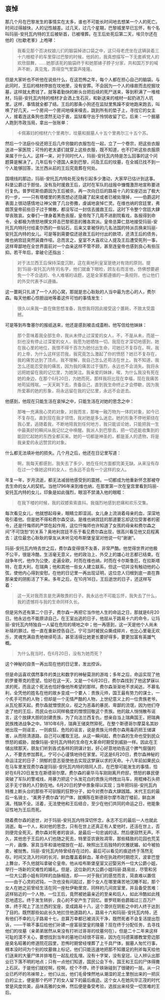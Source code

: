 ## 哀悼

那几个月在巴黎发生的事情实在太多，谁也不可能长时间地去想某一个人的死亡。时间过得越快，人的记性越差。过几天，过几个星期，巴黎城里早已忘怀，有个名叫玛丽-安托瓦内特的王后被斩首，已被埋葬。在王后处死后第二天，埃贝尔还在他的《杜歇老爹》上咆哮：

> 我看见那个否决权娘儿们的脑袋掉进口袋之中，这只母老虎坐在这辆装着三十六根棍子的车里穿过巴黎的时候，他妈的，我真想描写一下无套裤党人的欢欣鼓舞，……她那该死的脑袋终于和她那婊子脖子分家，共和国万岁的喊声不断，真见鬼，弄得空气里雷声隆隆。

但是大家听也不听他在说些什么，在这恐怖之年，每个人都在担心自己的脑袋。与此同时，王后的棺材停放在坟地里，没有安葬。不会因为一个人的缘故而去挖掘坟墓，这样就太费钱了。就等着勤快的断头台把后续的死尸送来，等到积满了一堆棺材，玛丽-安托瓦内特的棺材才会洒上生石灰，和新送来的棺材一起扔进万人坑里。这样，事情就全都了结。王后的那条小狗还在监狱里焦躁不安地跑来跑去，叫唤了好几天，一个房间一个房间地嗅来嗅去，跳到所有的垫子上，寻找它的女主人，接着连这条狗也漠然无动于衷，监狱看守出于怜悯收留了它。后来：一个掘墓人跑到市政当局，拿出一张账单：

> 卡佩寡妇的棺材六个里弗尔，坟墓和掘墓人十五个里弗尔三十五个苏。

然后一个法庭仆役还把王后几件穷酸的衣服包在一起，立了一个卷宗，把这些衣服送进一家医院；可怜的老太婆们就穿上这些衣服，既不知道，也不打听这些衣服原来属于什么人。这样一来，对于同时代人，玛丽-安托瓦内特是怎么回事的这个问题算是解决了。几年后有个德国人来到巴黎，问及王后的坟墓，在全城已找不到一个人能够回答，法兰西从前的王后究竟葬在何处。

国境线的那边，玛丽-安托瓦内特处死没有引起多少激动，大家早已估计到这事。科堡公爵过于胆怯，没有及时援救王后，这时在军队的战报中慷慨激昂地宣称要进行复仇。普罗旺斯伯爵因为王后被杀，再一次向日后的路易十八的宝座迈出了极大的一步，——只有塔楼里的男孩想必还隐藏了起来或者已被处理掉，——伯爵这时表面上很动感情地让神父做了几台弥撒，虔诚地哀悼亡灵。在维也纳的宫廷里，弗朗茨皇帝前些日子过于懒散，都没写过一封信去援救王后，这时下令整个宫廷大肆举丧致哀。女眷们一律身着黑色丧服，皇帝陛下几周不进剧院看戏，各报得到命令，全都极为愤怒地撰文抨击巴黎邪恶的雅各宾派。皇帝总算仁慈地接受玛丽-安托瓦内特托付给麦尔西的一些钻石，后来又拿被俘的几名法国的特派员换来玛丽-安托瓦内特的女儿。可是等到需要偿还拯救王后时付出的款项，还清王后的债务，维也纳宫廷突然装聋作哑。总而言之，皇室不大喜欢让人提及王后遭受死刑一事，这样卑鄙地在全世界面前对一个血亲这样不管不顾，甚至连皇帝也感到良心有些压抑。若干年后，拿破仑还指出：

> 对于法兰西王后保持深度沉默，这在奥地利皇室是绝对有效的原则。提到‘玛丽-安托瓦内特’的名字，他们就垂下眼睑，顾左右而言他，仿佛想要避免一个不合适的、令人难堪的话题，这是全家都遵循的一条规则，也让他们的外交代表予以遵循。

这一噩耗只扎进了一个人的心窝，那就是忠心耿耿的人当中最为忠心的人，费尔森。每天他都心惊胆战地等着这件可怕的事情发生：

> 很久以来我一直在做思想准备，我想我将因此接受这个噩耗，不致太受震撼。

可是等到布鲁塞尔的报纸送来，他还是感到被击成齑粉。他写信给他妹妹：

> 那个意味着我全部生命，我从未停止过深爱的女人，不，不是从未，而是一刻也没有停止过深爱的女人，我愿为她牺牲一切。我现在才深切地感到，她在我心里的地位，我恨不得千百次为她付出生命，可她已不复存在。啊，我的上帝，为什么这样惩罚我，我究竟怎么激起了你的愤怒？她已不复存在，我的痛苦达到了顶点。我不理解，我自己怎么还苟活在世上。我不知道，我怎么还能忍受我的痛苦，因为我的痛苦过于强烈，永远也不会消失。我将永远把她留在我的记忆里，为她哭泣。我亲爱的妹妹，唉，为什么我没有死在她的身边，在那个6月20日，为她而死，那样我将比现在幸福，现在我痛苦地苟延残喘，一天天耗下去，责备自己，直到我生命终止才会停歇，因为我所爱慕的她的形象，将永远留在我的记忆里，永远不会逝去。

他感到，他现在只能生活在哀悼之中，只能生活在对她的思念之中：

> 那唯一充满我心灵的对象，对我而言，那唯一融万物为一体的对象，如今已不复存在。直到现在我才领悟，我对她是多么迷恋。她的形象不停地萦绕在我心里，追随着我，不断地陪我到任何地方，我只能谈论她，只能把我一生中最美好的瞬间从我记忆之中唤醒。我派人到巴黎去，把一切还能收集到的能回忆起她的东西全都买来。她的一切都是神圣的，都是圣人的遗物，将是我亲爱的永远赞赏的对象。

什么都无法填补他的损失。几个月之后，他还在日记里写道：

> 啊，我每天都感到，我失去了多少，她在任何方面都完美无缺。从来没有存在过一个像她这样的女人，也永远不会有一个这样的女人。

年复一年，岁月流逝，都无法减弱他感受到的震撼，一切都成为他重新怀念那被夺去生命的女人的契机。当他1796年来到维也纳，在那里第一次在皇宫里看到玛丽-安托瓦内特的女儿，印象是如此强烈，眼泪不禁涌入他的眼眶：

> 在我下楼的时候，我的双膝索索直抖。我强烈地感到悲痛和欢乐交集。

每次看见女儿，他就想起母亲，眼睛立即湿润。女儿身上流淌着母亲的血，深深地吸引着他。但是她不得和费尔森交谈。是维也纳宫廷的那道要忘却这位受害者的密令，还是忏悔师的严禁在起作用，这位忏悔师也许知道了女孩的母亲和费尔森之间“不可饶恕”的关系？奥地利宫廷不乐于看见费尔森出现，很高兴看见他又启程离去：这位最忠心耿耿的挚友从未听见哈布斯堡皇室对他说一句“谢谢”。

玛丽-安托瓦内特去世之后，费尔森变得很不友善，非常严酷。他觉得世界对他极不公平，很是冷酷，生活毫无意义，他的政治上、外交上的雄心壮志都已结束。在战争年代，他作为公使，走遍全欧，时而在维也纳，时而在卡尔斯鲁厄，在拉斯塔特，在意大利，在瑞典；他和其他一些女人建立联系，但这一切并没有触动他的心弦，使他内心得到安慰。在他的日记里一再出现证明，这位恋人归根到底一直在靠那亲爱的阴影活了下来。多年之后，在10月16日，王后逝世的日子，还这样写着：

> 这一天对我而言是充满敬畏的日子。我永远也不可能忘怀，我失去了什么，我的遗憾将与我的生命同样久长。

但是另外还有第二个日子，费尔森一再把它当作他人生的命运之日，那就是6月20日。他永远也不能原谅自己，在王室出逃的日子，他屈从于路易十六的命令，让玛丽-安托瓦内特独自一人留在危险的境地之中；他一再感到，这一天是他个人尚未补赎的罪过。他一直在重新控告自己，宁可当时被民众撕成碎片，也比心里毫无欢乐，灵魂充满自责地继续苟活，甚至活得比她更长要好得多，要更加富有英雄气概。

> 为什么我当时，在6月20日，没有为她而死？

这个神秘的自责一再出现在他的日记里，发出控诉。

但是命运喜欢偶然事件的类比和数字的神秘莫测的游戏；多年之后，命运实现了他的罗曼蒂克的愿望。恰好在这一天，又是一个6月20日，费尔森找到了他这梦寐以求的死，而且这个死法也恰好像他所希望的那样。费尔森渐渐地不求闻达，不慕名利，全凭他的姓名在他的故乡变成一个要人：贵族元帅，国王最有势力的谋士，一个炙手可热的人物；但却是一个无情严酷的人物，上世纪意义上的一位贵族老爷。从瓦伦那天起，费尔森就憎恨民众，视之为恶毒的暴民、卑鄙的流氓，因为他们夺走了他的王后，而民众也以同样极度的憎恨回敬这个贵族。他的敌人悄悄散布谣言，这个放肆大胆的封建贵族，为了向法兰西复仇，想亲自当上瑞典国王，把瑞典民族拽进战争之中。1810年6月，瑞典王储突然猝死。在整个斯德哥尔摩莫名其妙地出现一则谣言，一则疯狂、危险的谣言，说是贵族元帅费尔森用毒药把王储谋害，从而除清道路，自己可以攫取王冠。从这一瞬间起，费尔森的生命也受到民众愤怒的威胁，就像玛丽-安托瓦内特的生命在大革命时期受到威胁一样。因此在王储出殡那天，朋友们听到各式各样的阴谋计划，好心好意地劝告这个脾气倔强的人，不要去参加葬礼，宁可小心谨慎地待在家里。可这是6月20日，费尔森神秘的命运注定的日子：阴郁的意志驱使他去实现这梦寐以求的天命。十八年前如果民众在马车里发现费尔森是玛丽-安托瓦内特的陪同人员，在巴黎可能发生的事情，恰好在6月20日发生在斯德哥尔摩。费尔森的豪华马车刚刚离开府邸，愤怒的暴民便突破了军队的警戒线，用暴力把这个头发花白的贵族元帅拽出马车，用棍棒石头把这手无寸铁的人打倒在地。6月20日的梦中景象得以实现；当年把玛丽-安托瓦内特推上断头台的那些不可驯服的狂野分子，如今对费尔森大肆践踏。末代王后的最后一名骑士，“美男子费尔森”的尸体，就横陈在斯德哥尔摩市政厅楼前，鲜血淋漓，残缺不全。活着，无法使他和王后结合，至少在他们共同的命运之日，他能象征性地为王后而死。

随着费尔森的逝世，对于玛丽-安托瓦内特深切怀念，永志不忘的最后一人也就此消逝。每一个人，和对他的思念，只有在世上还真正有人爱他时，还活在世上，否则便完全死灭。费尔森对死者的哀诉，是最后一句忠诚的话，然后便寂然无声。不久，其他忠于王后的人们也随之死去，特里亚农衰败凋零，那些精致的花园也荒芜一片，画像、家具当年和谐地摆放在一起，映照出王后独特的优雅妩媚，如今被拍卖，被抛售。玛丽-安托瓦内特曾经存在过的，最后可以看见的痕迹终于荡然无存。时间又流入时间的长河，鲜血覆盖着鲜血，革命在执政府时期熄灭，波拿巴登上舞台，不久他就叫拿破仑皇帝。他从哈布斯堡皇室又迎娶另外一位大公爵小姐，举行一场新的灾难性的婚礼。但是，这位新的大公爵小姐玛丽·路易丝，尽管和另一位大公爵小姐有同样的血脉相连，却——对于我们的感觉而言，简直难以置信——由于心灵的迟钝，一次也没有问起过，那个女人在哪里痛苦地沉睡不起，那个女人在她之前曾经生活在同一座杜伊勒里宫，同样的几间宫室里，并且备受苦难：这样贴近的一个人物，一位王后，竟然被她最亲近的至亲和后人，如此冷酷如此残忍地遗忘。终于发生转折，良心的不安产生了回忆。普罗旺斯伯爵踏过三百万尸体，终于爬上了法兰西的宝座，变成路易十八，这个潜伏在阴影之中的人终于达到了目的。既然那些如此长久地拦住他道路的人，路易十六和玛丽-安托瓦内特，还有他们不幸的儿子路易十七，总算万幸都已被消灭干净，既然死者不会复活提出怨诉，——干嘛不事后给他们补建一座富丽堂皇的陵墓？现在终于分配任务，去寻找他们的坟墓（亲弟弟居然从来没有打听过哥哥的坟墓何在）。但是二十二年来这样可耻的漠不关心，要想找到当年的墓地已经很不容易，因为在玛德莱娜教堂旁边那座臭名昭著的修道院花园里，恐怖时期曾经埋葬了上千具尸体，掘墓人匆忙行事，根本没时间为个别的坟墓做上标记，他们只能迅速地把那不知餍足的刑斧每天给他们送来的大量尸体并排堆在一起乱挖乱埋。没有十字架，没有皇冠，让人辨认出那业已下落不明的地点；只有一点他们知道，国民公会下令，国王和王后的尸体得撒上石灰。于是他们就挖啊，挖啊，挖个不停，终于铁锹碰到了很硬的一层。从一只业已朽坏的吊袜带上，他们认出，他们毛骨悚然地从潮湿的泥土里刨出来的一把灰白的尘土，便是那个朽坏了的女人留下的最后痕迹。这个女人在她风华正茂的时代曾是风度优美，品味高雅的女神，然后便是备受考验，选拔出来经受一切苦难的王后。
